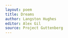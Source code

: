 ```yaml
---
layout: poem
title: Dreams
author: Langston Hughes
editor: Alex Gil
source: Project Guttenberg
---
```


